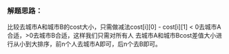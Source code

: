 ### 解题思路：
比较去城市A和城市B的cost大小，只需做减法cost[i][0] - cost[i][1] < 0去城市A合适，>0去城市B合适，这样我们只需对所有人
去城市A和城市Bcost差值大小进行从小到大排序，前n个人去城市A即可，后n个去B即可。